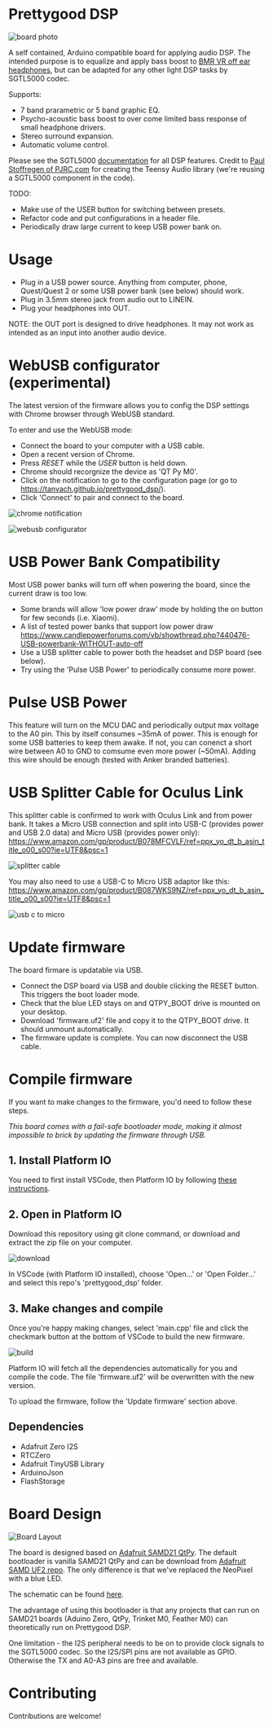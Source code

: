 # Prettygood DSP

![board photo](images/v1_photo.jpeg)

A self contained, Arduino compatible board for applying audio DSP. The intended purpose is to equalize and apply bass boost to [BMR VR off ear headphones](https://prettygood3d.com/post/999028410814/quest-2-off-ear-bmr-v01), but can be adapted for any other light DSP tasks by SGTL5000 codec.

Supports:
-   7 band prarametric or 5 band graphic EQ.
-   Psycho-acoustic bass boost to over come limited bass response of small headphone drivers.
-   Stereo surround expansion.
-   Automatic volume control.

Please see the SGTL5000 [documentation](https://www.pjrc.com/teensy/SGTL5000.pdf) for all DSP features. Credit to [Paul Stoffregen of PJRC.com](https://github.com/PaulStoffregen/Audio) for creating the Teensy Audio library (we're reusing a SGTL5000 component in the code).

TODO:
-   Make use of the USER button for switching between presets.
-   Refactor code and put configurations in a header file.
- Periodically draw large current to keep USB power bank on.

# Usage
- Plug in a USB power source. Anything from computer, phone, Quest/Quest 2 or some USB power bank (see below) should work.
- Plug in 3.5mm stereo jack from audio out to LINEIN.
- Plug your headphones into OUT.

NOTE: the OUT port is designed to drive headphones. It may not work as intended as an input into another audio device.

# WebUSB configurator (experimental)
The latest version of the firmware allows you to config the DSP settings with Chrome browser through WebUSB standard.

To enter and use the WebUSB mode:
- Connect the board to your computer with a USB cable.
- Open a recent version of Chrome.
- Press *RESET* while the *USER* button is held down.
- Chrome should recorgnize the device as 'QT Py M0'.
- Click on the notification to go to the configuration page (or go to https://tanvach.github.io/prettygood_dsp/).
- Click 'Connect' to pair and connect to the board.

![chrome notification](images/chrome_notification.png)

![webusb configurator](images/webusb_configurator.png)

# USB Power Bank Compatibility
Most USB power banks will turn off when powering the board, since the current draw is too low.

- Some brands will allow 'low power draw' mode by holding the on button for few seconds (i.e. Xiaomi).
- A list of tested power banks that support low power draw https://www.candlepowerforums.com/vb/showthread.php?440476-USB-powerbank-WITHOUT-auto-off
- Use a USB splitter cable to power both the headset and DSP board (see below).
- Try using the 'Pulse USB Power' to periodically consume more power.

# Pulse USB Power
This feature will turn on the MCU DAC and periodically output max voltage to the A0 pin. This by itself consumes ~35mA of power. This is enough for some USB batteries to keep them awake. If not, you can conenct a short wire between A0 to GND to comsume even more power (~50mA). Adding this wire should be enough (tested with Anker branded batteries).


# USB Splitter Cable for Oculus Link
This splitter cable is confirmed to work with Oculus Link and from power bank. It takes a Micro USB connection and split into USB-C (provides power and USB 2.0 data) and Micro USB (provides power only): https://www.amazon.com/gp/product/B078MFCVLF/ref=ppx_yo_dt_b_asin_title_o00_s00?ie=UTF8&psc=1

![splitter cable](images/micro_usb_splitter.png)

You may also need to use a USB-C to Micro USB adaptor like this: https://www.amazon.com/gp/product/B087WKS9NZ/ref=ppx_yo_dt_b_asin_title_o00_s00?ie=UTF8&psc=1

![usb c to micro](images/usbc_to_micro.png)

# Update firmware
The board firmare is updatable via USB.

- Connect the DSP board via USB and double clicking the RESET button. This triggers the boot loader mode.
- Check that the blue LED stays on and QTPY_BOOT drive is mounted on your desktop.
- Download 'firmware.uf2' file and copy it to the QTPY_BOOT drive. It should unmount automatically.
- The firmware update is complete. You can now disconnect the USB cable.

# Compile firmware
If you want to make changes to the firmware, you'd need to follow these steps.

*This board comes with a fail-safe bootloader mode, making it almost impossible to brick by updating the firmware through USB.*

## 1. Install Platform IO
You need to first install VSCode, then Platform IO by following [these instructions](https://platformio.org/install/ide?install=vscode).

## 2. Open in Platform IO
Download this repository using git clone command, or download and extract the zip file on your computer.

![download](images/download_button.png)

In VSCode (with Platform IO installed), choose 'Open...' or 'Open Folder...' and select this repo's 'prettygood_dsp' folder.

## 3. Make changes and compile
Once you're happy making changes, select 'main.cpp' file and click the checkmark button at the bottom of VSCode to build the new firmware.

![build](images/build_button.png)

Platform IO will fetch all the dependencies automatically for you and compile the code. The file 'firmware.uf2' will be overwritten with the new version.

To upload the firmware, follow the 'Update firmware' section above.

## Dependencies
 - Adafruit Zero I2S
 - RTCZero
 - Adafruit TinyUSB Library
 - ArduinoJson
 - FlashStorage

# Board Design
![Board Layout](board/board_layout_v1.png)

The board is designed based on [Adafruit SAMD21 QtPy](https://learn.adafruit.com/adafruit-qt-py). The default bootloader is vanilla SAMD21 QtPy and can be download from [Adafruit SAMD UF2 repo](https://github.com/adafruit/uf2-samdx1/releases). The only difference is that we've replaced the NeoPixel with a blue LED.

The schematic can be found [here](board/schematic_v1.pdf).

The advantage of using this bootloader is that any projects that can run on SAMD21 boards (Aduino Zero, QtPy, Trinket M0, Feather M0) can theoretically run on Prettygood DSP.

One limitation - the I2S peripheral needs to be on to provide clock signals to the SGTL5000 codec. So the I2S/SPI pins are not available as GPIO. Otherwise the TX and A0-A3 pins are free and available.

# Contributing
Contributions are welcome!

